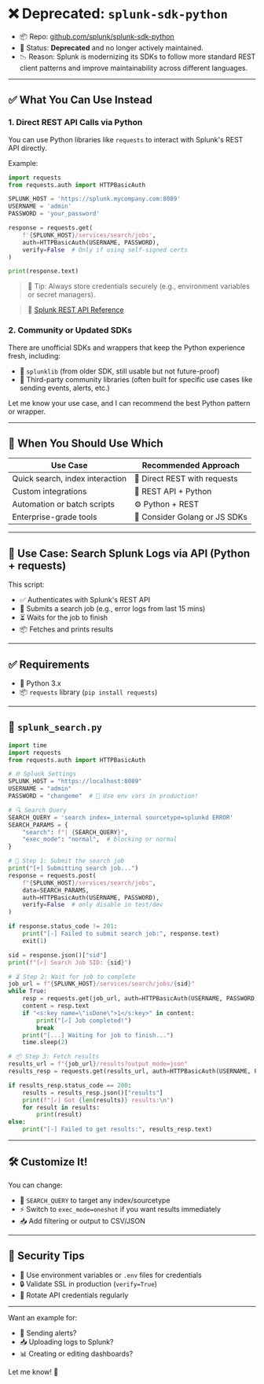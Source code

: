 # ❌ Deprecated: `splunk-sdk-python`

- 📦 Repo: [github.com/splunk/splunk-sdk-python](https://github.com/splunk/splunk-sdk-python)
- 🚫 Status: **Deprecated** and no longer actively maintained.
- 📉 Reason: Splunk is modernizing its SDKs to follow more standard REST client patterns and improve maintainability across different languages.

---

## ✅ What You Can Use Instead

### 1. Direct REST API Calls via Python

You can use Python libraries like `requests` to interact with Splunk's REST API directly.

Example:

```python
import requests
from requests.auth import HTTPBasicAuth

SPLUNK_HOST = 'https://splunk.mycompany.com:8089'
USERNAME = 'admin'
PASSWORD = 'your_password'

response = requests.get(
    f'{SPLUNK_HOST}/services/search/jobs',
    auth=HTTPBasicAuth(USERNAME, PASSWORD),
    verify=False  # Only if using self-signed certs
)

print(response.text)
```

> 🔐 Tip: Always store credentials securely (e.g., environment variables or secret managers).

> 📘 [Splunk REST API Reference](https://docs.splunk.com/Documentation/Splunk/latest/RESTREF/RESTprolog)

### 2. Community or Updated SDKs

There are unofficial SDKs and wrappers that keep the Python experience fresh, including:

- 🐍 `splunklib` (from older SDK, still usable but not future-proof)
- 🤝 Third-party community libraries (often built for specific use cases like sending events, alerts, etc.)

Let me know your use case, and I can recommend the best Python pattern or wrapper.

---

## 🧠 When You Should Use Which

| Use Case                        | Recommended Approach           |
|--------------------------------|--------------------------------|
| Quick search, index interaction| 🔄 Direct REST with requests   |
| Custom integrations            | 🔌 REST API + Python           |
| Automation or batch scripts    | ⚙️ Python + REST               |
| Enterprise-grade tools         | 💼 Consider Golang or JS SDKs |

---

## 📄 Use Case: Search Splunk Logs via API (Python + requests)

This script:

- ✅ Authenticates with Splunk's REST API
- 🧾 Submits a search job (e.g., error logs from last 15 mins)
- ⏳ Waits for the job to finish
- 📦 Fetches and prints results

---

## ✅ Requirements

- 🐍 Python 3.x
- 📦 `requests` library (`pip install requests`)

---

## 🐍 `splunk_search.py`

```python
import time
import requests
from requests.auth import HTTPBasicAuth

# 🌐 Splunk Settings
SPLUNK_HOST = "https://localhost:8089"
USERNAME = "admin"
PASSWORD = "changeme"  # 🔐 Use env vars in production!

# 🔍 Search Query
SEARCH_QUERY = 'search index=_internal sourcetype=splunkd ERROR'
SEARCH_PARAMS = {
    "search": f"| {SEARCH_QUERY}",
    "exec_mode": "normal",  # blocking or normal
}

# 🚀 Step 1: Submit the search job
print("[+] Submitting search job...")
response = requests.post(
    f"{SPLUNK_HOST}/services/search/jobs",
    data=SEARCH_PARAMS,
    auth=HTTPBasicAuth(USERNAME, PASSWORD),
    verify=False  # only disable in test/dev
)

if response.status_code != 201:
    print("[-] Failed to submit search job:", response.text)
    exit(1)

sid = response.json()["sid"]
print(f"[✓] Search Job SID: {sid}")

# ⏳ Step 2: Wait for job to complete
job_url = f"{SPLUNK_HOST}/services/search/jobs/{sid}"
while True:
    resp = requests.get(job_url, auth=HTTPBasicAuth(USERNAME, PASSWORD), verify=False)
    content = resp.text
    if "<s:key name=\"isDone\">1</s:key>" in content:
        print("[✓] Job completed!")
        break
    print("[...] Waiting for job to finish...")
    time.sleep(2)

# 📦 Step 3: Fetch results
results_url = f"{job_url}/results?output_mode=json"
results_resp = requests.get(results_url, auth=HTTPBasicAuth(USERNAME, PASSWORD), verify=False)

if results_resp.status_code == 200:
    results = results_resp.json()["results"]
    print(f"[✓] Got {len(results)} results:\n")
    for result in results:
        print(result)
else:
    print("[-] Failed to get results:", results_resp.text)
```

---

## 🛠️ Customize It!

You can change:

- 🔄 `SEARCH_QUERY` to target any index/sourcetype
- ⚡ Switch to `exec_mode=oneshot` if you want results immediately
- 📥 Add filtering or output to CSV/JSON

---

## 🔐 Security Tips

- 📁 Use environment variables or `.env` files for credentials
- 🔒 Validate SSL in production (`verify=True`)
- 🔄 Rotate API credentials regularly

---

Want an example for:

- 🔔 Sending alerts?
- 📥 Uploading logs to Splunk?
- 📊 Creating or editing dashboards?

Let me know! 🚀

